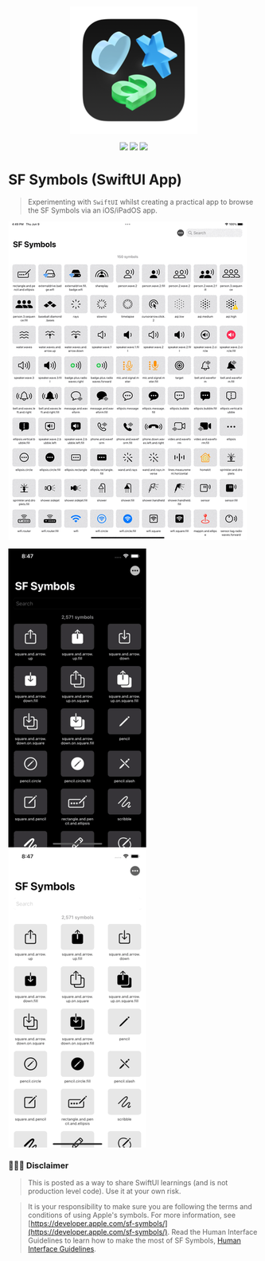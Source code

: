 <p align="center"><img src="images/sfsymbols-logo.png"></p>

<p align="center">
    <img src="https://img.shields.io/badge/iOS-16+-blue.svg" />
    <img src="https://img.shields.io/badge/Xcode-14+-brightgreen.svg" />
    <img src="https://img.shields.io/badge/SF Symbols beta-4.0 (78)-lightgray.svg" />
</p>

# SF Symbols (SwiftUI App)
> Experimenting with `SwiftUI` whilst creating a practical app to browse the SF Symbols via an iOS/iPadOS app.

<img src="images/variable.gif">

<img src="images/search.gif"> <img src="images/sort.gif">

### 👨🏻‍⚖️ Disclaimer

> This is posted as a way to share SwiftUI learnings (and is not production level code). Use it at your own risk.

> It is your responsibility to make sure you are following the terms and conditions of using Apple's symbols. For more information, see [https://developer.apple.com/sf-symbols/](https://developer.apple.com/sf-symbols/). Read the Human Interface Guidelines to learn how to make the most of SF Symbols, [Human Interface Guidelines](https://developer.apple.com/design/human-interface-guidelines/sf-symbols/overview/).
